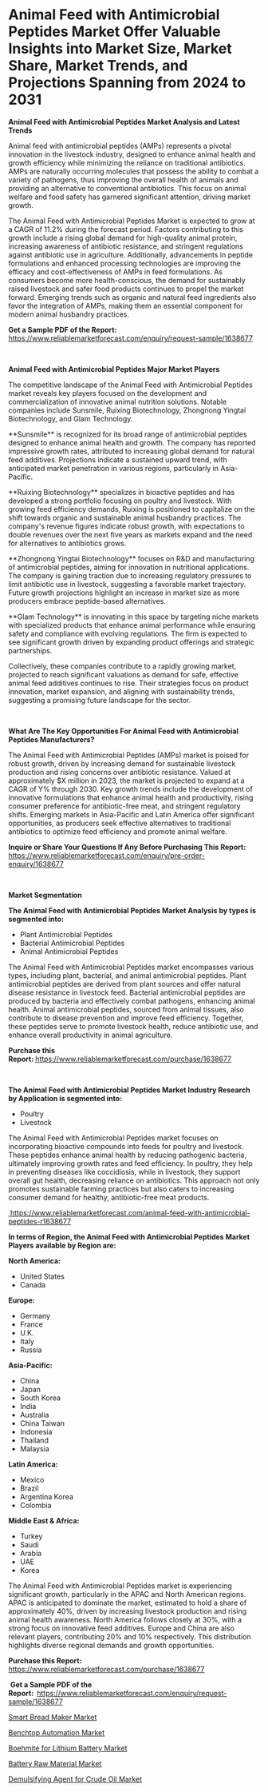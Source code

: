 <p><h1>Animal Feed with Antimicrobial Peptides Market Offer Valuable Insights into Market Size, Market Share, Market Trends, and Projections Spanning from 2024 to 2031</h1></p><p><strong>Animal Feed with Antimicrobial Peptides Market Analysis and Latest Trends</strong></p>
<p><p>Animal feed with antimicrobial peptides (AMPs) represents a pivotal innovation in the livestock industry, designed to enhance animal health and growth efficiency while minimizing the reliance on traditional antibiotics. AMPs are naturally occurring molecules that possess the ability to combat a variety of pathogens, thus improving the overall health of animals and providing an alternative to conventional antibiotics. This focus on animal welfare and food safety has garnered significant attention, driving market growth.</p><p>The Animal Feed with Antimicrobial Peptides Market is expected to grow at a CAGR of 11.2% during the forecast period. Factors contributing to this growth include a rising global demand for high-quality animal protein, increasing awareness of antibiotic resistance, and stringent regulations against antibiotic use in agriculture. Additionally, advancements in peptide formulations and enhanced processing technologies are improving the efficacy and cost-effectiveness of AMPs in feed formulations. As consumers become more health-conscious, the demand for sustainably raised livestock and safer food products continues to propel the market forward. Emerging trends such as organic and natural feed ingredients also favor the integration of AMPs, making them an essential component for modern animal husbandry practices.</p></p>
<p><strong>Get a Sample PDF of the Report:&nbsp;</strong> <a href="https://www.reliablemarketforecast.com/enquiry/request-sample/1638677">https://www.reliablemarketforecast.com/enquiry/request-sample/1638677</a></p>
<p>&nbsp;</p>
<p><strong>Animal Feed with Antimicrobial Peptides Major Market Players</strong></p>
<p><p>The competitive landscape of the Animal Feed with Antimicrobial Peptides market reveals key players focused on the development and commercialization of innovative animal nutrition solutions. Notable companies include Sunsmile, Ruixing Biotechnology, Zhongnong Yingtai Biotechnology, and Glam Technology.</p><p>**Sunsmile** is recognized for its broad range of antimicrobial peptides designed to enhance animal health and growth. The company has reported impressive growth rates, attributed to increasing global demand for natural feed additives. Projections indicate a sustained upward trend, with anticipated market penetration in various regions, particularly in Asia-Pacific.</p><p>**Ruixing Biotechnology** specializes in bioactive peptides and has developed a strong portfolio focusing on poultry and livestock. With growing feed efficiency demands, Ruixing is positioned to capitalize on the shift towards organic and sustainable animal husbandry practices. The company's revenue figures indicate robust growth, with expectations to double revenues over the next five years as markets expand and the need for alternatives to antibiotics grows.</p><p>**Zhongnong Yingtai Biotechnology** focuses on R&D and manufacturing of antimicrobial peptides, aiming for innovation in nutritional applications. The company is gaining traction due to increasing regulatory pressures to limit antibiotic use in livestock, suggesting a favorable market trajectory. Future growth projections highlight an increase in market size as more producers embrace peptide-based alternatives.</p><p>**Glam Technology** is innovating in this space by targeting niche markets with specialized products that enhance animal performance while ensuring safety and compliance with evolving regulations. The firm is expected to see significant growth driven by expanding product offerings and strategic partnerships.</p><p>Collectively, these companies contribute to a rapidly growing market, projected to reach significant valuations as demand for safe, effective animal feed additives continues to rise. Their strategies focus on product innovation, market expansion, and aligning with sustainability trends, suggesting a promising future landscape for the sector.</p></p>
<p>&nbsp;</p>
<p><strong>What Are The Key Opportunities For Animal Feed with Antimicrobial Peptides Manufacturers?</strong></p>
<p><p>The Animal Feed with Antimicrobial Peptides (AMPs) market is poised for robust growth, driven by increasing demand for sustainable livestock production and rising concerns over antibiotic resistance. Valued at approximately $X million in 2023, the market is projected to expand at a CAGR of Y% through 2030. Key growth trends include the development of innovative formulations that enhance animal health and productivity, rising consumer preference for antibiotic-free meat, and stringent regulatory shifts. Emerging markets in Asia-Pacific and Latin America offer significant opportunities, as producers seek effective alternatives to traditional antibiotics to optimize feed efficiency and promote animal welfare.</p></p>
<p><strong>Inquire or Share Your Questions If Any Before Purchasing This Report:</strong> <a href="https://www.reliablemarketforecast.com/enquiry/pre-order-enquiry/1638677">https://www.reliablemarketforecast.com/enquiry/pre-order-enquiry/1638677</a></p>
<p>&nbsp;</p>
<p><strong>Market Segmentation</strong></p>
<p><strong>The Animal Feed with Antimicrobial Peptides Market Analysis by types is segmented into:</strong></p>
<p><ul><li>Plant Antimicrobial Peptides</li><li>Bacterial Antimicrobial Peptides</li><li>Animal Antimicrobial Peptides</li></ul></p>
<p><p>The Animal Feed with Antimicrobial Peptides market encompasses various types, including plant, bacterial, and animal antimicrobial peptides. Plant antimicrobial peptides are derived from plant sources and offer natural disease resistance in livestock feed. Bacterial antimicrobial peptides are produced by bacteria and effectively combat pathogens, enhancing animal health. Animal antimicrobial peptides, sourced from animal tissues, also contribute to disease prevention and improve feed efficiency. Together, these peptides serve to promote livestock health, reduce antibiotic use, and enhance overall productivity in animal agriculture.</p></p>
<p><strong>Purchase this Report:&nbsp;</strong><a href="https://www.reliablemarketforecast.com/purchase/1638677">https://www.reliablemarketforecast.com/purchase/1638677</a></p>
<p>&nbsp;</p>
<p><strong>The Animal Feed with Antimicrobial Peptides Market Industry Research by Application is segmented into:</strong></p>
<p><ul><li>Poultry</li><li>Livestock</li></ul></p>
<p><p>The Animal Feed with Antimicrobial Peptides market focuses on incorporating bioactive compounds into feeds for poultry and livestock. These peptides enhance animal health by reducing pathogenic bacteria, ultimately improving growth rates and feed efficiency. In poultry, they help in preventing diseases like coccidiosis, while in livestock, they support overall gut health, decreasing reliance on antibiotics. This approach not only promotes sustainable farming practices but also caters to increasing consumer demand for healthy, antibiotic-free meat products.</p></p>
<p><a href="https://www.reliablemarketforecast.com/animal-feed-with-antimicrobial-peptides-r1638677">&nbsp;https://www.reliablemarketforecast.com/animal-feed-with-antimicrobial-peptides-r1638677</a></p>
<p><strong>In terms of Region, the Animal Feed with Antimicrobial Peptides Market Players available by Region are:</strong></p>
<p>
    <p> <strong> North America: </strong>
        <ul>
            <li>United States</li>
            <li>Canada</li>
        </ul>
        </p> 
    <p> <strong> Europe: </strong>
        <ul>
            <li>Germany</li>
            <li>France</li>
            <li>U.K.</li>
            <li>Italy</li>
            <li>Russia</li>
        </ul>
        </p> 
    <p> <strong> Asia-Pacific: </strong>
        <ul>
            <li>China</li>
            <li>Japan</li>
            <li>South Korea</li>
            <li>India</li>
            <li>Australia</li>
            <li>China Taiwan</li>
            <li>Indonesia</li>
            <li>Thailand</li>
            <li>Malaysia</li>
        </ul>
        </p> 
    <p> <strong> Latin America: </strong>
        <ul>
            <li>Mexico</li>
            <li>Brazil</li>
            <li>Argentina Korea</li>
            <li>Colombia</li>
        </ul>
        </p> 
    <p> <strong> Middle East & Africa: </strong>
        <ul>
            <li>Turkey</li>
            <li>Saudi</li>
            <li>Arabia</li>
            <li>UAE</li>
            <li>Korea</li>
        </ul>
    </p>
    </p>
<p><p>The Animal Feed with Antimicrobial Peptides market is experiencing significant growth, particularly in the APAC and North American regions. APAC is anticipated to dominate the market, estimated to hold a share of approximately 40%, driven by increasing livestock production and rising animal health awareness. North America follows closely at 30%, with a strong focus on innovative feed additives. Europe and China are also relevant players, contributing 20% and 10% respectively. This distribution highlights diverse regional demands and growth opportunities.</p></p>
<p><strong>Purchase this Report: </strong><a href="https://www.reliablemarketforecast.com/purchase/1638677">https://www.reliablemarketforecast.com/purchase/1638677</a></p>
<p>&nbsp;<strong>Get a Sample PDF of the Report:&nbsp;&nbsp;</strong><a href="https://www.reliablemarketforecast.com/enquiry/request-sample/1638677">https://www.reliablemarketforecast.com/enquiry/request-sample/1638677</a></p>
<p><strong></strong></p>
<p><p><a href="https://issuu.com/reportprime-2/docs/smart-bread-maker-market-size-2030._772703db903ba3">Smart Bread Maker Market</a></p><p><a href="https://www.linkedin.com/pulse/market-dynamics-future-trends-global-benchtop-automation-evref?trackingId=uDA160cLTXy2csrHc9Onqw%3D%3D">Benchtop Automation Market</a></p><p><a href="https://medium.com/@rethatorphy/boehmite-for-lithium-battery-market-a-global-and-regional-analysis-focus-on-region-078f4fdb42e8">Boehmite for Lithium Battery Market</a></p><p><a href="https://www.linkedin.com/pulse/battery-raw-material-market-growth-segmentation-regional-i6ace?trackingId=%2BHtfThRASM6yiteXhyiZaQ%3D%3D">Battery Raw Material Market</a></p><p><a href="https://github.com/WillieWoodard/Market-Research-Report-List-6/blob/main/demulsifying-agent-for-crude-oil-market.md">Demulsifying Agent for Crude Oil Market</a></p></p>
